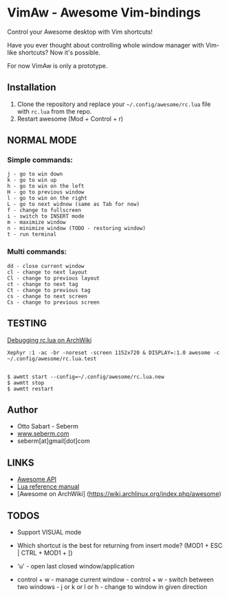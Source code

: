 VimAw - Awesome Vim-bindings
============================
Control your Awesome desktop with Vim shortcuts!

Have you ever thought about controlling whole window manager with Vim-like shortcuts? Now it's possible.

For now VimAw is only a prototype.

Installation
------------
1. Clone the repository and replace your `~/.config/awesome/rc.lua` file with `rc.lua` from the repo.
2. Restart awesome (Mod + Control + r)


NORMAL MODE
-----------
### Simple commands:
    j - go to win down
    k - go to win up
    h - go to win on the left
    H - go to previous window
    l - go to win on the right
    L - go to next widnow (same as Tab for now)
    f - change to fullscreen
    i - switch to INSERT mode
    m - maximize window
    n - minimize window (TODO - restoring window)
    t - run terminal


### Multi commands:
    dd - close current window
    cl - change to next layout
    Cl - change to previous layout
    ct - change to next tag
    Ct - change to previous tag
    cs - change to next screen
    Cs - change to previous screen


TESTING
-------
[Debugging rc.lua on ArchWiki](https://wiki.archlinux.org/index.php/awesome#Debugging_rc.lua)

    Xephyr :1 -ac -br -noreset -screen 1152x720 & DISPLAY=:1.0 awesome -c ~/.config/awesome/rc.lua.test


    $ awmtt start --config=~/.config/awesome/rc.lua.new
    $ awmtt stop
    $ awmtt restart


Author
------
* Otto Sabart - Seberm
* www.seberm.com
* seberm[at]gmail[dot]com


LINKS
-----
* [Awesome API](http://awesome.naquadah.org/doc/api/index.html)
* [Lua reference manual](http://www.lua.org/manual/5.1/manual.html)
* [Awesome on ArchWiki] (https://wiki.archlinux.org/index.php/awesome)


TODOS
-----
* Support VISUAL mode
* Which shortcut is the best for returning from insert mode? (MOD1 + ESC | CTRL + MOD1 + [)

* 'u' - open last closed window/application

* control + w - manage current window
            - control + w - switch between two windows
            - j or k or l or h - change to window in given direction

